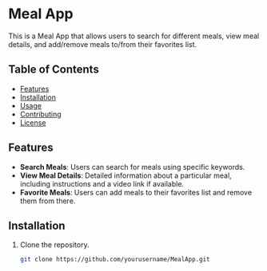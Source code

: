 # Meal App

This is a Meal App that allows users to search for different meals, view meal details, and add/remove meals to/from their favorites list.

## Table of Contents

- [Features](#features)
- [Installation](#installation)
- [Usage](#usage)
- [Contributing](#contributing)
- [License](#license)

## Features

- **Search Meals**: Users can search for meals using specific keywords.
- **View Meal Details**: Detailed information about a particular meal, including instructions and a video link if available.
- **Favorite Meals**: Users can add meals to their favorites list and remove them from there.

## Installation

1. Clone the repository.
   ```sh
   git clone https://github.com/yourusername/MealApp.git
 
